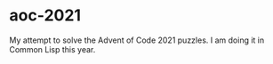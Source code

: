 # aoc-2021

My attempt to solve the Advent of Code 2021 puzzles.
I am doing it in Common Lisp this year.

